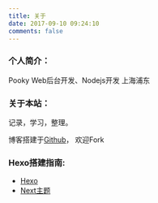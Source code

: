 ```yaml
---
title: 关于
date: 2017-09-10 09:24:10
comments: false
---
```



### 个人简介：
Pooky
Web后台开发、Nodejs开发
上海浦东

### 关于本站：

记录，学习，整理。

博客搭建于[Github](https://github.com/shipengqi/shipengqi.github.io)， 欢迎Fork

### Hexo搭建指南: 

- [Hexo](https://hexo.io/zh-cn/docs/)
- [Next主题](http://theme-next.iissnan.com/)

